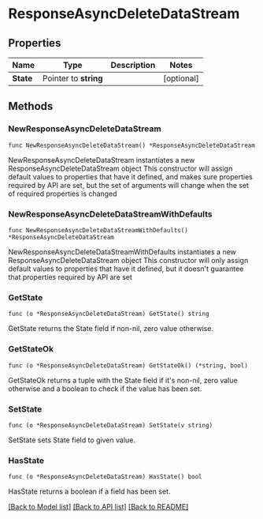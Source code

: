 # ResponseAsyncDeleteDataStream

## Properties

Name | Type | Description | Notes
------------ | ------------- | ------------- | -------------
**State** | Pointer to **string** |  | [optional] 

## Methods

### NewResponseAsyncDeleteDataStream

`func NewResponseAsyncDeleteDataStream() *ResponseAsyncDeleteDataStream`

NewResponseAsyncDeleteDataStream instantiates a new ResponseAsyncDeleteDataStream object
This constructor will assign default values to properties that have it defined,
and makes sure properties required by API are set, but the set of arguments
will change when the set of required properties is changed

### NewResponseAsyncDeleteDataStreamWithDefaults

`func NewResponseAsyncDeleteDataStreamWithDefaults() *ResponseAsyncDeleteDataStream`

NewResponseAsyncDeleteDataStreamWithDefaults instantiates a new ResponseAsyncDeleteDataStream object
This constructor will only assign default values to properties that have it defined,
but it doesn't guarantee that properties required by API are set

### GetState

`func (o *ResponseAsyncDeleteDataStream) GetState() string`

GetState returns the State field if non-nil, zero value otherwise.

### GetStateOk

`func (o *ResponseAsyncDeleteDataStream) GetStateOk() (*string, bool)`

GetStateOk returns a tuple with the State field if it's non-nil, zero value otherwise
and a boolean to check if the value has been set.

### SetState

`func (o *ResponseAsyncDeleteDataStream) SetState(v string)`

SetState sets State field to given value.

### HasState

`func (o *ResponseAsyncDeleteDataStream) HasState() bool`

HasState returns a boolean if a field has been set.


[[Back to Model list]](../README.md#documentation-for-models) [[Back to API list]](../README.md#documentation-for-api-endpoints) [[Back to README]](../README.md)


